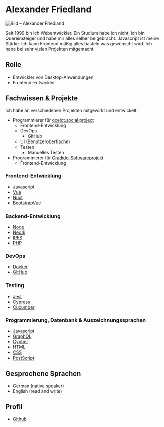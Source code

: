 <!-- textlint-disable write-good -->
# Alexander Friedland

![Bild – Alexander Friedland](https://avatars.githubusercontent.com/u/1324583?s=400&u=6fef4891e73aa4aaddaecfa883303e9e0b2ba53b&v=4)

Seit 1999 bin ich Webentwickler. Ein Studium habe ich nicht, ich bin Quereinsteiger und habe mir alles selber beigebracht.
Javascript ist meine Stärke. Ich kann Frontend mäßig alles basteln was gewünscht wird. Ich habe bei sehr vielen Projekten mitgemacht.

## Rolle

- Entwickler von Desktop-Anwendungen
- Frontend-Entwickler

## Fachwissen & Projekte

Ich habe an verschiedenen Projekten mitgewirkt und entwickelt:

- Programmierer für [ocelot.social project](https://github.com/Ocelot-Social-Community)
  - Frontend-Entwicklung
  - DevOps
    - GitHub
  - UI (Benutzeroberfläche)
  - Testen
    - Manuelles Testen
- Programmierer für [Gradido-Softwareprojekt](../projects/gradido.md)
  - Frontend-Entwicklung

### Frontend-Entwicklung

- [Javascript](https://www.javascript.com/)
- [Vue](https://vuejs.org/)
- [Nuxt](https://nuxtjs.org)
- [BootstrapVue](https://bootstrap-vue.org/)

### Backend-Entwicklung

- [Node](https://nodejs.org/)
- [Neo4j](https://neo4j.com/)
- [IPFS](https://ipfs.tech/)
- [PHP](https://www.php.net/)

### DevOps 

- [Docker](https://www.docker.com)
- [GitHub](https://github.com/)

### Testing

- [Jest](https://jestjs.io)
- [Cypress](https://www.cypress.io/)
- [Cucumber](https://cucumber.io/)

### Programmierung, Datenbank & Auszeichnungssprachen

- [Javascript](https://www.javascript.com/)
- [GraphQL](https://graphql.org)
- [Cypher](https://neo4j.com/developer/cypher/)
- [HTML](https://en.wikipedia.org/wiki/HTML)
- [CSS](https://en.wikipedia.org/wiki/CSS)
- [PostScript](https://en.wikipedia.org/wiki/PostScript)

## Gesprochene Sprachen

- German (native speaker)
- English (read and write)

## Profil

- [Github](https://github.com/ogerly)
